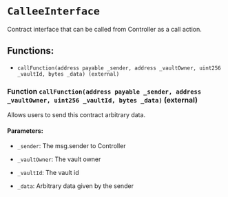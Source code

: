 # `CalleeInterface`

Contract interface that can be called from Controller as a call action.

## Functions:

- `callFunction(address payable _sender, address _vaultOwner, uint256 _vaultId, bytes _data) (external)`

### Function `callFunction(address payable _sender, address _vaultOwner, uint256 _vaultId, bytes _data)` (external)

Allows users to send this contract arbitrary data.

#### Parameters:

- `_sender`: The msg.sender to Controller

- `_vaultOwner`: The vault owner

- `_vaultId`: The vault id

- `_data`: Arbitrary data given by the sender
